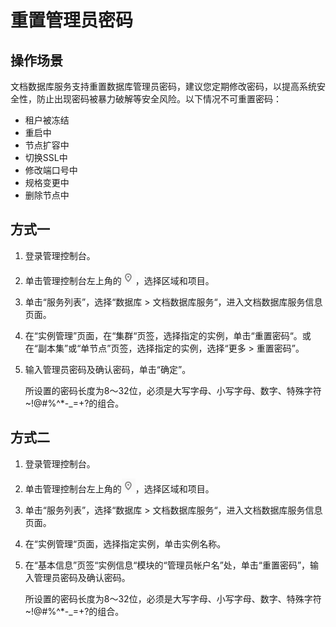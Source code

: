 # 重置管理员密码<a name="zh-cn_topic_reset_password"></a>

## 操作场景<a name="section1135544718030"></a>

文档数据库服务支持重置数据库管理员密码，建议您定期修改密码，以提高系统安全性，防止出现密码被暴力破解等安全风险。以下情况不可重置密码：

-   租户被冻结
-   重启中
-   节点扩容中
-   切换SSL中
-   修改端口号中
-   规格变更中
-   删除节点中

## 方式一<a name="zh-cn_topic_0052853250_section59807924105129"></a>

1.  登录管理控制台。
2.  单击管理控制台左上角的![](figures/region.png)，选择区域和项目。
3.  单击“服务列表”，选择“数据库  \>  文档数据库服务“，进入文档数据库服务信息页面。
4.  在“实例管理”页面，在“集群“页签，选择指定的实例，单击“重置密码“。或在“副本集”或“单节点”页签，选择指定的实例，选择“更多 \> 重置密码”。
5.  输入管理员密码及确认密码，单击“确定”。

    所设置的密码长度为8～32位，必须是大写字母、小写字母、数字、特殊字符\~!@\#%^\*-\_=+?的组合。


## 方式二<a name="zh-cn_topic_0052853250_section4206283114638"></a>

1.  登录管理控制台。
2.  单击管理控制台左上角的![](figures/region.png)，选择区域和项目。
3.  单击“服务列表”，选择“数据库  \>  文档数据库服务“，进入文档数据库服务信息页面。
4.  在“实例管理“页面，选择指定实例，单击实例名称。
5.  在“基本信息”页签“实例信息“模块的“管理员帐户名”处，单击“重置密码”，输入管理员密码及确认密码。

    所设置的密码长度为8～32位，必须是大写字母、小写字母、数字、特殊字符\~!@\#%^\*-\_=+?的组合。


